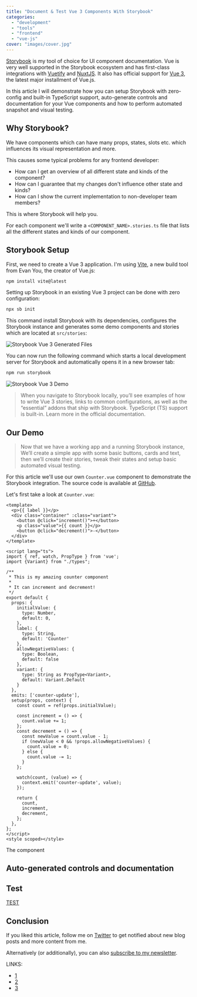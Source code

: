 ```yaml
---
title: "Document & Test Vue 3 Components With Storybook"
categories:
  - "development"
  - "tools"
  - "frontend"
  - "vue-js"
cover: "images/cover.jpg"
---
```


[Storybook](https://storybook.js.org/) is my tool of choice for UI component documentation. Vue is very well supported in the Storybook ecosystem and has first-class integrations with [Vuetify](https://github.com/vuetifyjs/vue-cli-plugins/tree/master/packages/vue-cli-plugin-vuetify-storybook) and [NuxtJS](https://storybook.nuxtjs.org/). It also has official support for [Vue 3](https://v3.vuejs.org/), the latest major installment of Vue.js.

In this article I will demonstrate how you can setup Storybook with zero-config and built-in TypeScript support, auto-generate controls and documentation for your Vue components and how to perform automated snapshot and visual testing.

## Why Storybook? 

We have components which can have many props, states, slots etc. which influences its visual representation and more.

This causes some typical problems for any frontend developer:
  - How can I get an overview of all different state and kinds of the component? 
  - How can I guarantee that my changes don't influence other state and kinds?
  - How can I show the current implementation to non-developer team members? 

This is where Storybook will help you.

For each component we'll write a `<COMPONENT_NAME>.stories.ts` file that lists all the different states and kinds of our component.

## Storybook Setup

First, we need to create a Vue 3 application. I'm using [Vite](https://vitejs.dev/), a new build tool from Evan You, the creator of Vue.js:

```bash
npm install vite@latest
```

Setting up Storybook in an existing Vue 3 project can be done with zero configuration: 

```bash
npx sb init
```

This command install Storybook with its dependencies, configures the Storybook instance and generates some demo components and stories which are located at `src/stories`: 

![Storybook Vue 3 Generated Files](https://blog.logrocket.com/wp-content/uploads/2021/10/Storybook-stories-folder.png)

You can now run the following command which starts a local development server for Storybook and automatically opens it in a new browser tab: 

```bash
npm run storybook
```

![Storybook Vue 3 Demo]()

>When you navigate to Storybook locally, you’ll see examples of how to write Vue 3 stories, links to common configurations, as well as the “essential” addons that ship with Storybook. TypeScript (TS) support is built-in. Learn more in the official documentation.
> 
> 

## Our Demo

>Now that we have a working app and a running Storybook instance, We’ll create a simple app with some basic buttons, cards and text, then we’ll create their stories, tweak their states and setup basic automated visual testing.

For this article we'll use our own `Counter.vue` component to demonstrate the Storybook integration. The source code is available at [GitHub](https://github.com/Mokkapps/vue-3-storybook-demo).

Let's first take a look at `Counter.vue`: 

```vue
<template>
  <p>{{ label }}</p>
  <div class="container" :class="variant">
    <button @click="increment()">+</button>
    <p class="value">{{ count }}</p>
    <button @click="decrement()">-</button>
  </div>
</template>

<script lang="ts">
import { ref, watch, PropType } from 'vue';
import {Variant} from "./types";

/**
 * This is my amazing counter component
 *
 * It can increment and decrement!
 */
export default {
  props: {
    initialValue: {
      type: Number,
      default: 0,
    },
    label: {
      type: String,
      default: 'Counter'
    },
    allowNegativeValues: {
      type: Boolean,
      default: false
    },
    variant: {
      type: String as PropType<Variant>,
      default: Variant.Default
    }
  },
  emits: ['counter-update'],
  setup(props, context) {
    const count = ref(props.initialValue);

    const increment = () => {
      count.value += 1;
    };
    const decrement = () => {
      const newValue = count.value - 1;
      if (newValue < 0 && !props.allowNegativeValues) {
        count.value = 0;
      } else {
        count.value -= 1;
      }
    };

    watch(count, (value) => {
      context.emit('counter-update', value);
    });

    return {
      count,
      increment,
      decrement,
    };
  },
};
</script>
<style scoped></style>
```

The component 


## Auto-generated controls and documentation

## Test

[TEST](https://morioh.com/p/1bb54b5a8cd4)

## Conclusion

If you liked this article, follow me on [Twitter](https://twitter.com/mokkapps) to get notified about new blog posts and more content from me.

Alternatively (or additionally), you can also [subscribe to my newsletter](https://mokkapps.de/newsletter).

LINKS:

- [1](https://storybook.js.org/blog/storybook-vue3/)
- [2](https://scalingo.com/blog/guide-storybook-vue-js)
- [3](https://blog.logrocket.com/getting-started-storybook-vue-3/)

